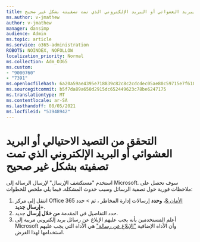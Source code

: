 ```yaml
---
title: التحقق من التصيد الاحتيالي أو البريد العشوائي أو البريد الإلكتروني الذي تمت تصفيته بشكل غير صحيح
ms.author: v-jmathew
author: v-jmathew
manager: dansimp
audience: Admin
ms.topic: article
ms.service: o365-administration
ROBOTS: NOINDEX, NOFOLLOW
localization_priority: Normal
ms.collection: Adm_O365
ms.custom:
- "9000760"
- "7391"
ms.openlocfilehash: 6a20a59ae4395e718839c82c8c2cdcdec05ae80c59715e7f618e75b9d5428b64
ms.sourcegitcommit: b5f7da89a650d2915dc652449623c78be6247175
ms.translationtype: MT
ms.contentlocale: ar-SA
ms.lasthandoff: 08/05/2021
ms.locfileid: "53948942"
---
```

# <a name="investigate-phishing-spam-or-incorrectly-filtered-email"></a>التحقق من التصيد الاحتيالي أو البريد العشوائي أو البريد الإلكتروني الذي تمت تصفيته بشكل غير صحيح

استخدم "مستكشف الإرسال" لإرسال الرسالة إلى Microsoft. سوف تحصل على ملاحظات فورية حول تصفية الرسائل وسبب حدوث المشكلة. فيما يلي ملخص للخطوات:

1. انتقل إلى مركز Office 365 [الأمان &](https://go.microsoft.com/fwlink/p/?linkid=2077143)، **وحدد** إرسالات إدارة المخاطر ، ثم  >  حدد **+إرسال جديد**.
2. حدد التفاصيل في المقدمة **من خلال إرسال** جديد.
3. أعلم المستخدمين بأنه يجب عليهم الإبلاغ عن رسائل بريد إلكتروني مريبة إلى Microsoft وأن الأداة الإضافية ["الإبلاغ عن رسالة"](https://go.microsoft.com/fwlink/?linkid=2092385) هي الأداة التي يجب عليهم استخدامها لهذا الغرض.
